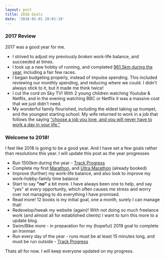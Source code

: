 ```yaml
---
layout: post
title: 2018 Goals
date: '2018-01-01 20:01:18'
---
```


### 2017 Review

2017 was a good year for me.

* I strived to adjust my previously _broken_ work-life balance, and succeeded at times.
* I took up a new hobby of running, and completed [961.5km during the year](https://2017.strava.com/en-gb/videos/07848a6f25b9dad2f9445a30b08de9dba4687215/), including a fair few races.
* I began budgeting properly, instead of impulse spending. This included reviewing our monthly spending, and reducing where we could. I didn't always stick to it, but it made me think twice!
* I cut the cord on Sky TV! With 2 young children watching Youtube & Netflix, and in the evening watching BBC or Netflix it was a massive cost that we just didn't need.
* My wonderful family flourished, including the eldest taking up trumpet, and the youngest starting school. My wife returned to work in a job that follows the saying ["choose a job you love, and you will never have to work a day in your life."](https://www.brainyquote.com/quotes/confucius_134717)

### Welcome to 2018!

I feel like 2018 is going to be a good year. And I have set a few goals rather than resolutions this year. I will update this post as the year progresses

* Run 1500km during the year - [Track Progress](http://en-gb.smashrun.com/mattclements/overview/2018)
* Complete my first [Marathon](http://mkmarathon.com), and [Ultra Marathon](https://www.racetothestones.com) (already booked)
* Improve (further) my work-life balance, and also look to improve my work-hobby-family time balance
* Start to say __"no"__ a bit more. I have always been one to help, and say "yes" at every opportunity, which often causes me stress and worry over not managing to do everything I have promised.
* Read more! 12 books is my initial goal, one a month, surely I can manage that!
* Redevelop/tweak my website (again)! With not doing so much freelance work (and almost all for established clients) I want to turn this more to a update blog.
* Swim/Bike more - in preparation for my (hopeful) 2019 goal to complete an Ironman
* Run every day of the year - runs must be at least 15 minutes long, and must be run outside - [Track Progress](http://en-gb.smashrun.com/mattclements/overview/2018)

Thats all for now. I will keep everyone updated on my progress.